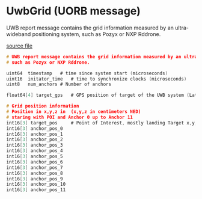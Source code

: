 # UwbGrid (UORB message)

UWB report message contains the grid information measured by an ultra-wideband positioning system, such as Pozyx or NXP Rddrone.

[source file](https://github.com/PX4/PX4-Autopilot/blob/release/1.14/msg/UwbGrid.msg)

```c
# UWB report message contains the grid information measured by an ultra-wideband positioning system,
# such as Pozyx or NXP Rddrone.

uint64  timestamp   # time since system start (microseconds)
uint16  initator_time   # time to synchronize clocks (microseconds)
uint8   num_anchors # Number of anchors

float64[4] target_gps   # GPS position of target of the UWB system (Lat / Lon / Alt / Yaw Offset to true North)

# Grid position information
# Position in x,y,z in  (x,y,z in centimeters NED)
# staring with POI and Anchor 0 up to Anchor 11
int16[3] target_pos     # Point of Interest, mostly landing Target x,y,z
int16[3] anchor_pos_0
int16[3] anchor_pos_1
int16[3] anchor_pos_2
int16[3] anchor_pos_3
int16[3] anchor_pos_4
int16[3] anchor_pos_5
int16[3] anchor_pos_6
int16[3] anchor_pos_7
int16[3] anchor_pos_8
int16[3] anchor_pos_9
int16[3] anchor_pos_10
int16[3] anchor_pos_11

```
